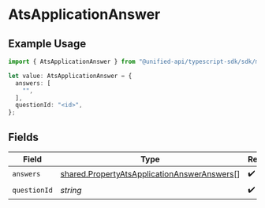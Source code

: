 # AtsApplicationAnswer

## Example Usage

```typescript
import { AtsApplicationAnswer } from "@unified-api/typescript-sdk/sdk/models/shared";

let value: AtsApplicationAnswer = {
  answers: [
    "",
  ],
  questionId: "<id>",
};
```

## Fields

| Field                                                                                                             | Type                                                                                                              | Required                                                                                                          | Description                                                                                                       |
| ----------------------------------------------------------------------------------------------------------------- | ----------------------------------------------------------------------------------------------------------------- | ----------------------------------------------------------------------------------------------------------------- | ----------------------------------------------------------------------------------------------------------------- |
| `answers`                                                                                                         | [shared.PropertyAtsApplicationAnswerAnswers](../../../sdk/models/shared/propertyatsapplicationansweranswers.md)[] | :heavy_check_mark:                                                                                                | N/A                                                                                                               |
| `questionId`                                                                                                      | *string*                                                                                                          | :heavy_check_mark:                                                                                                | N/A                                                                                                               |
